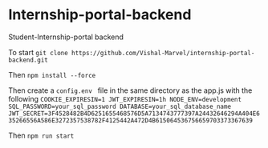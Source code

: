 # Internship-portal-backend
Student-Internship-portal backend

To start `git clone https://github.com/Vishal-Marvel/internship-portal-backend.git`

Then `npm install --force`

Then create a `config.env ` file in the same directory as the app.js with the following
`
COOKIE_EXPIRESIN=1
JWT_EXPIRESIN=1h
NODE_ENV=development
SQL_PASSWORD=your_sql_password
DATABASE=your_sql_database_name
JWT_SECRET=3F4528482B4D6251655468576D5A7134743777397A24432646294A404E635266556A586E3272357538782F4125442A472D4B615064536756659703373367639
`

Then `npm run start`
